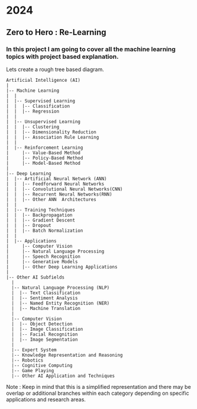 # 2024
## Zero to Hero : Re-Learning

### In this project I am going to cover all the machine learning topics with project based explanation.

Lets create a rough tree based diagram.
```
Artificial Intelligence (AI)
|
|-- Machine Learning
|  |
|  |-- Supervised Learning
|  |  |-- Classification
|  |  |-- Regression
|  |
|  |-- Unsupervised Learning
|  |  |-- Clustering
|  |  |-- Dimensionality Reduction
|  |  |-- Association Rule Learning
|  |  
|  |-- Reinforcement Learning
|     |-- Value-Based Method
|     |-- Policy-Based Method
|     |-- Model-Based Method
|  
|-- Deep Learning
|  |-- Artificial Neural Network (ANN)
|  |  |-- Feedforward Neural Networks
|  |  |-- Convolutional Neural Networks(CNN)
|  |  |-- Recurrent Neural Networks(RNN)
|  |  |-- Other ANN  Architectures
|  |
|  |-- Training Techniques
|  |  |-- Backpropagation
|  |  |-- Gradient Descent
|  |  |-- Dropout
|  |  |-- Batch Normalization
|  |
|  |-- Applications
|     |-- Computer Vision
|     |-- Natural Language Processing
|     |-- Speech Recognition
|     |-- Generative Models
|     |-- Other Deep Learning Applications
|
|-- Other AI Subfields
  |
  |-- Natural Language Processing (NLP)
  |  |-- Text Classification
  |  |-- Sentiment Analysis
  |  |-- Named Entity Recognition (NER)
  |  |-- Machine Translation
  |
  |-- Computer Vision
  |  |-- Object Detection
  |  |-- Image Classification
  |  |-- Facial Recognition
  |  |-- Image Segmentation
  |
  |-- Expert System
  |-- Knowledge Representation and Reasoning
  |-- Robotics
  |-- Cognitive Computing
  |-- Game Playing
  |-- Other AI Application and Techniques
```
  Note : Keep in mind that this is a simplified representation and there may be overlap or additional branches within each category depending on specific applications and research areas.

